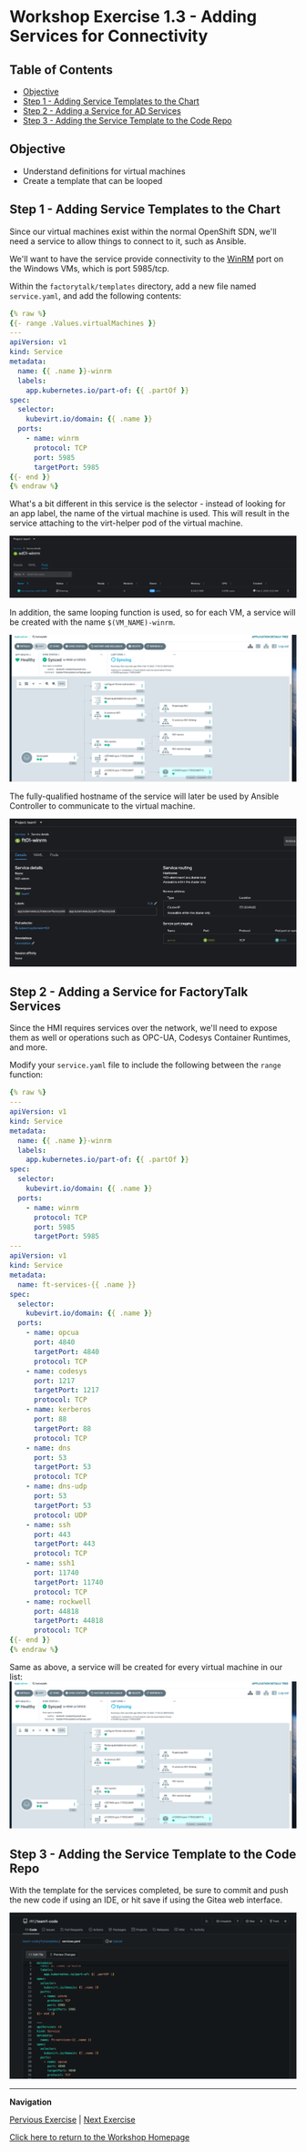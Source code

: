 # Workshop Exercise 1.3 - Adding Services for Connectivity

## Table of Contents

* [Objective](#objective)
* [Step 1 - Adding Service Templates to the Chart](#step-1---adding-service-templates-to-the-chart)
* [Step 2 - Adding a Service for AD Services](#step-2---adding-a-service-for-ad-services)
* [Step 3 - Adding the Service Template to the Code Repo](#step-3---adding-the-service-template-to-the-code-repo)

## Objective

* Understand definitions for virtual machines
* Create a template that can be looped

## Step 1 - Adding Service Templates to the Chart
Since our virtual machines exist within the normal OpenShift SDN, we'll need a service to allow things to connect to it, such as Ansible.

We'll want to have the service provide connectivity to the [WinRM](https://en.wikipedia.org/wiki/Windows_Remote_Management) port on the Windows VMs, which is port 5985/tcp.

Within the `factorytalk/templates` directory, add a new file named `service.yaml`, and add the following contents:
```yaml
{% raw %}
{{- range .Values.virtualMachines }}
---
apiVersion: v1
kind: Service
metadata:
  name: {{ .name }}-winrm
  labels:
    app.kubernetes.io/part-of: {{ .partOf }}
spec:
  selector:
    kubevirt.io/domain: {{ .name }}
  ports:
    - name: winrm
      protocol: TCP
      port: 5985
      targetPort: 5985
{{- end }}
{% endraw %}
```

What's a bit different in this service is the selector - instead of looking for an app label, the name of the virtual machine is used. This will result in the service attaching to the virt-helper pod of the virtual machine.

![Service Selector](../images/service-selector.png)

In addition, the same looping function is used, so for each VM, a service will be created with the name `$(VM_NAME)-winrm`.

![Looped Services](../images/looped-services.png)

The fully-qualified hostname of the service will later be used by Ansible Controller to communicate to the virtual machine.

![Service FQDN](../images/service-fqdn.png)

## Step 2 - Adding a Service for FactoryTalk Services
Since the HMI requires services over the network, we'll need to expose them as well or operations such as OPC-UA, Codesys Container Runtimes, and more.

Modify your `service.yaml` file to include the following between the `range` function:

```yaml
{% raw %}
---
apiVersion: v1
kind: Service
metadata:
  name: {{ .name }}-winrm
  labels:
    app.kubernetes.io/part-of: {{ .partOf }}
spec:
  selector:
    kubevirt.io/domain: {{ .name }}
  ports:
    - name: winrm
      protocol: TCP
      port: 5985
      targetPort: 5985
---
apiVersion: v1
kind: Service
metadata:
  name: ft-services-{{ .name }}
spec:
  selector:
    kubevirt.io/domain: {{ .name }}
  ports:
    - name: opcua
      port: 4840
      targetPort: 4840
      protocol: TCP
    - name: codesys
      port: 1217
      targetPort: 1217
      protocol: TCP
    - name: kerberos
      port: 88
      targetPort: 88
      protocol: TCP
    - name: dns
      port: 53
      targetPort: 53
      protocol: TCP
    - name: dns-udp
      port: 53
      targetPort: 53
      protocol: UDP
    - name: ssh
      port: 443
      targetPort: 443
      protocol: TCP
    - name: ssh1
      port: 11740
      targetPort: 11740
      protocol: TCP
    - name: rockwell
      port: 44818
      targetPort: 44818
      protocol: TCP
{{- end }}
{% endraw %}
```

Same as above, a service will be created for every virtual machine in our list:
![Looped Service 2](../images/looped-services.png)

## Step 3 - Adding the Service Template to the Code Repo
With the template for the services completed, be sure to commit and push the new code if using an IDE, or hit save if using the Gitea web interface.

![Services Template Code](../images/service-template-code.png)

---
**Navigation**

[Pervious Exercise](../1.2-adding-vm-templates/) | [Next Exercise](../1.4-adding-chart-to-argocd/)

[Click here to return to the Workshop Homepage](../../README.md)
